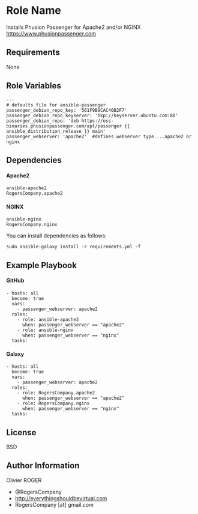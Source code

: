 Role Name
=========

Installs Phusion Passenger for Apache2 and/or NGINX https://www.phusionpassenger.com

Requirements
------------

None

Role Variables
--------------

````
---
# defaults file for ansible-passenger
passenger_debian_repo_key: '561F9B9CAC40B2F7'
passenger_debian_repo_keyserver: 'hkp://keyserver.ubuntu.com:80'
passenger_debian_repo: 'deb https://oss-binaries.phusionpassenger.com/apt/passenger {{ ansible_distribution_release }} main'
passenger_webserver: 'apache2'  #defines webserver type....apache2 or nginx
````

Dependencies
------------

#### Apache2
````
ansible-apache2
RogersCompany.apache2
````
#### NGINX
````
ansible-nginx
RogersCompany.nginx
````
You can install dependencies as follows:
````
sudo ansible-galaxy install -r requirements.yml -f
````

Example Playbook
----------------

#### GitHub
````
- hosts: all
  become: true
  vars:
    - passenger_webserver: apache2
  roles:
    - role: ansible-apache2
      when: passenger_webserver == "apache2"
    - role: ansible-nginx
      when: passenger_webserver == "nginx"
  tasks:
````
#### Galaxy
````
- hosts: all
  become: true
  vars:
    - passenger_webserver: apache2
  roles:
    - role: RogersCompany.apache2
      when: passenger_webserver == "apache2"
    - role: RogersCompany.nginx
      when: passenger_webserver == "nginx"
  tasks:
````

License
-------

BSD

Author Information
------------------

Olivier ROGER
- @RogersCompany
- http://everythingshouldbevirtual.com
- RogersCompany [at] gmail.com
